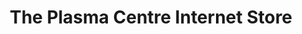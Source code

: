 ---
title: "The Plasma Centre Internet Store"
url: /gateshead/the-plasma-centre-internet-store/
shop: shop
---